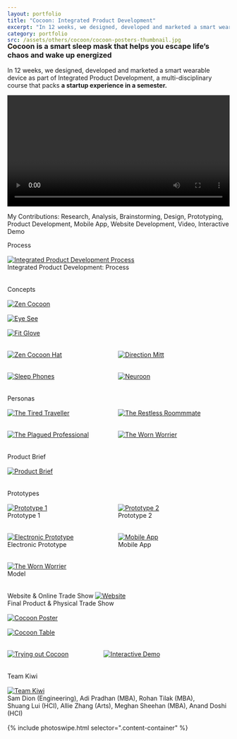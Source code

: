 ```yaml
---
layout: portfolio
title: "Cocoon: Integrated Product Development"
excerpt: "In 12 weeks, we designed, developed and marketed a smart wearable device"
category: portfolio
src: /assets/others/cocoon/cocoon-posters-thumbnail.jpg
---
```



<h3 class="lead" style="margin-top: -2.1rem;">
    <strong>Cocoon is a smart sleep mask that helps you escape life’s chaos and wake up energized
    </strong>
</h3>

In 12 weeks, we designed, developed and marketed a smart wearable device as part of Integrated Product Development, a multi-disciplinary course that packs **a startup experience in a semester.**


<div class='row' onclick='window.open("http://apd.is/cocoon-interactive")' style='cursor: pointer;'>
    <video src="/assets/others/cocoon/interactive-demo.mp4" autoplay loop
    style='width: 100%;'></video>
</div>


<!-- <figure itemprop="associatedMedia" itemscope itemtype="http://schema.org/ImageObject" class="item">
   <a href="/assets/others/cocoon/cocoon-posters.jpg" itemprop="contentUrl" data-size="2540x2160" class="no-decoration" target="_blank">
       <img src="/assets/others/cocoon/cocoon-posters-thumbnail.jpg" itemprop="thumbnail" alt="Cocoon Poster" />
   </a>
</figure> -->

<p class="text-muted">
    My Contributions: Research, Analysis, Brainstorming, Design, Prototyping, Product Development, Mobile App, Website Development, Video, Interactive Demo
</p>

<div class="bar"></div>
<label>Process</label>

<figure itemprop="associatedMedia" itemscope itemtype="http://schema.org/ImageObject" class="item">
   <a href="/assets/others/cocoon/process.png" itemprop="contentUrl" data-size="3600x2097" class="no-decoration" target="_blank">
       <img src="/assets/others/cocoon/process-thumbnail.png" itemprop="thumbnail" alt="Integrated Product Development Process" />
   </a>
   <figcaption>Integrated Product Development: Process</figcaption>
</figure>
<br>

<div class="bar"></div>
<label>Concepts</label>

<figure itemprop="associatedMedia" itemscope itemtype="http://schema.org/ImageObject" class="item">
   <a href="/assets/others/cocoon/concepts/cocoon.jpg" itemprop="contentUrl" data-size="3000x1687" class="no-decoration" target="_blank">
       <img src="/assets/others/cocoon/concepts/thumbnails/cocoon.jpg" itemprop="thumbnail" alt="Zen Cocoon" />
   </a>
</figure>

<figure itemprop="associatedMedia" itemscope itemtype="http://schema.org/ImageObject" class="item">
   <a href="/assets/others/cocoon/concepts/eye-see.jpg" itemprop="contentUrl" data-size="3000x1687" class="no-decoration" target="_blank">
       <img src="/assets/others/cocoon/concepts/thumbnails/eye-see.jpg" itemprop="thumbnail" alt="Eye See" />
   </a>
</figure>

<figure itemprop="associatedMedia" itemscope itemtype="http://schema.org/ImageObject" class="item">
   <a href="/assets/others/cocoon/concepts/fit-mitt.jpg" itemprop="contentUrl" data-size="3000x1687" class="no-decoration" target="_blank">
       <img src="/assets/others/cocoon/concepts/thumbnails/fit-mitt.jpg" itemprop="thumbnail" alt="Fit Glove" />
   </a>
</figure>        
<div class='row'>
    <div style='display: inline-block; width: 49%'>
        <figure itemprop="associatedMedia" itemscope itemtype="http://schema.org/ImageObject" class="item">
           <a href="/assets/others/cocoon/concepts/cocoon-hat.jpg" itemprop="contentUrl" data-size="3000x1687" class="no-decoration" target="_blank">
               <img src="/assets/others/cocoon/concepts/thumbnails/cocoon-hat.jpg" itemprop="thumbnail" alt="Zen Cocoon Hat" />
           </a>
        </figure>        
    </div>
    <div style='display: inline-block; width: 49%'>
        <figure itemprop="associatedMedia" itemscope itemtype="http://schema.org/ImageObject" class="item">
           <a href="/assets/others/cocoon/concepts/direction-mitt.jpg" itemprop="contentUrl" data-size="3000x1687" class="no-decoration" target="_blank">
               <img src="/assets/others/cocoon/concepts/thumbnails/direction-mitt.jpg" itemprop="thumbnail" alt="Direction Mitt" />
           </a>
        </figure>        
    </div>
</div>
<div class='row'>
    <div style='display: inline-block; width: 49%'>
        <figure itemprop="associatedMedia" itemscope itemtype="http://schema.org/ImageObject" class="item">
           <a href="/assets/others/cocoon/concepts/sleep-phones.jpg" itemprop="contentUrl" data-size="3000x1687" class="no-decoration" target="_blank">
               <img src="/assets/others/cocoon/concepts/thumbnails/sleep-phones.jpg" itemprop="thumbnail" alt="Sleep Phones" />
           </a>
        </figure>        
    </div>
    <div style='display: inline-block; width: 49%'>
        <figure itemprop="associatedMedia" itemscope itemtype="http://schema.org/ImageObject" class="item">
           <a href="/assets/others/cocoon/concepts/neuroon.jpg" itemprop="contentUrl" data-size="3000x1687" class="no-decoration" target="_blank">
               <img src="/assets/others/cocoon/concepts/thumbnails/neuroon.jpg" itemprop="thumbnail" alt="Neuroon" />
           </a>
        </figure>        
    </div>
</div>
<br>

<div class="bar"></div>
<label>Personas</label>

<div class='row'>
    <div style='display: inline-block; width: 49%'>
        <figure itemprop="associatedMedia" itemscope itemtype="http://schema.org/ImageObject" class="item">
           <a href="/assets/others/cocoon/personas/1-tired-traveller.jpg" itemprop="contentUrl" data-size="3000x1687" class="no-decoration" target="_blank">
               <img src="/assets/others/cocoon/personas/thumbnails/1-tired-traveller.jpg" itemprop="thumbnail" alt="The Tired Traveller" />
           </a>
        </figure>
    </div>
    <div style='display: inline-block; width: 49%'>
        <figure itemprop="associatedMedia" itemscope itemtype="http://schema.org/ImageObject" class="item">
           <a href="/assets/others/cocoon/personas/2-restless-roommate.jpg" itemprop="contentUrl" data-size="3000x1687" class="no-decoration" target="_blank">
               <img src="/assets/others/cocoon/personas/thumbnails/2-restless-roommate.jpg" itemprop="thumbnail" alt="The Restless Roommmate" />
           </a>
        </figure>
    </div>
</div>

<div class='row'>
    <div style='display: inline-block; width: 49%'>
        <figure itemprop="associatedMedia" itemscope itemtype="http://schema.org/ImageObject" class="item">
           <a href="/assets/others/cocoon/personas/3-plagued-professional.jpg" itemprop="contentUrl" data-size="3000x1687" class="no-decoration" target="_blank">
               <img src="/assets/others/cocoon/personas/thumbnails/3-plagued-professional.jpg" itemprop="thumbnail" alt="The Plagued Professional" />
           </a>
        </figure>
    </div>
    <div style='display: inline-block; width: 49%'>
        <figure itemprop="associatedMedia" itemscope itemtype="http://schema.org/ImageObject" class="item">
           <a href="/assets/others/cocoon/personas/4-worn-worrier.jpg" itemprop="contentUrl" data-size="3000x1687" class="no-decoration" target="_blank">
               <img src="/assets/others/cocoon/personas/thumbnails/4-worn-worrier.jpg" itemprop="thumbnail" alt="The Worn Worrier" />
           </a>
        </figure>
    </div>
</div>
<br>

<div class="bar"></div>
<label>Product Brief</label>

<figure itemprop="associatedMedia" itemscope itemtype="http://schema.org/ImageObject" class="item">
   <a href="/assets/others/cocoon/product-brief.jpg" itemprop="contentUrl" data-size="3000x1687" class="no-decoration" target="_blank">
       <img src="/assets/others/cocoon/product-brief-thumbnail.jpg" itemprop="thumbnail" alt="Product Brief" />
   </a>
</figure>
<br>

<div class="bar"></div>
<label>Prototypes</label>

<div class='row'>
    <div style='display: inline-block; width: 49%'>
        <figure itemprop="associatedMedia" itemscope itemtype="http://schema.org/ImageObject" class="item">
           <a href="/assets/others/cocoon/prototypes/prototype-1.jpg" itemprop="contentUrl" data-size="3000x1687" class="no-decoration" target="_blank">
               <img src="/assets/others/cocoon/prototypes/thumbnails/prototype-1.jpg" itemprop="thumbnail" alt="Prototype 1" />
           </a>
           <figcaption>Prototype 1</figcaption>
        </figure>
    </div>
    <div style='display: inline-block; width: 49%'>
        <figure itemprop="associatedMedia" itemscope itemtype="http://schema.org/ImageObject" class="item">
           <a href="/assets/others/cocoon/prototypes/prototype-2.jpg" itemprop="contentUrl" data-size="3000x1687" class="no-decoration" target="_blank">
               <img src="/assets/others/cocoon/prototypes/thumbnails/prototype-2.jpg" itemprop="thumbnail" alt="Prototype 2" />
           </a>
           <figcaption>Prototype 2</figcaption>
        </figure>
    </div>
</div>

<div class='row'>
    <div style='display: inline-block; width: 49%'>
        <figure itemprop="associatedMedia" itemscope itemtype="http://schema.org/ImageObject" class="item">
           <a href="/assets/others/cocoon/prototypes/electronic-prototype.jpg" itemprop="contentUrl" data-size="3000x1687" class="no-decoration" target="_blank">
               <img src="/assets/others/cocoon/prototypes/thumbnails/electronic-prototype.jpg" itemprop="thumbnail" alt="Electronic Prototype" />
           </a>
           <figcaption>Electronic Prototype</figcaption>
        </figure>
    </div>
    <div style='display: inline-block; width: 49%'>
        <figure itemprop="associatedMedia" itemscope itemtype="http://schema.org/ImageObject" class="item">
           <a href="/assets/others/cocoon/prototypes/mobile-app.jpg" itemprop="contentUrl" data-size="3000x1687" class="no-decoration" target="_blank">
               <img src="/assets/others/cocoon/prototypes/thumbnails/mobile-app.jpg" itemprop="thumbnail" alt="Mobile App" />
           </a>
           <figcaption>Mobile App</figcaption>
        </figure>
    </div>
</div>

<figure itemprop="associatedMedia" itemscope itemtype="http://schema.org/ImageObject" class="item">
   <a href="/assets/others/cocoon/prototypes/model.jpg" itemprop="contentUrl" data-size="3000x1687" class="no-decoration" target="_blank">
       <img src="/assets/others/cocoon/prototypes/thumbnails/model.jpg" itemprop="thumbnail" alt="The Worn Worrier" />
   </a>
   <figcaption>Model</figcaption>
</figure>
<br>

<div class="bar"></div>
<label>Website &amp; Online Trade Show</label>

<a href="http://ipd.barclayconsulting.com/teams/2017/kiwi/" class="no-decoration" target="_blank">
   <img src="/assets/others/cocoon/website.png" itemprop="thumbnail" alt="Website" />
</a>
<br>

<div class="bar"></div>
<label>Final Product &amp; Physical Trade Show</label>

<figure itemprop="associatedMedia" itemscope itemtype="http://schema.org/ImageObject" class="item">
   <a href="/assets/others/cocoon/cocoon-posters.jpg" itemprop="contentUrl" data-size="2540x2160" class="no-decoration" target="_blank">
       <img src="/assets/others/cocoon/cocoon-posters-thumbnail.jpg" itemprop="thumbnail" alt="Cocoon Poster" />
   </a>
</figure>

<figure itemprop="associatedMedia" itemscope itemtype="http://schema.org/ImageObject" class="item">
   <a href="/assets/others/cocoon/trade-show/trade-show-1.jpg" itemprop="contentUrl" data-size="3264x2448" class="no-decoration" target="_blank">
       <img src="/assets/others/cocoon/trade-show/thumbnails/trade-show-1.jpg" itemprop="thumbnail" alt="Cocoon Table" />
   </a>
</figure>

<div class='row'>
    <div style='display: inline-block; width: 42.5%'>
        <figure itemprop="associatedMedia" itemscope itemtype="http://schema.org/ImageObject" class="item">
           <a href="/assets/others/cocoon/trade-show/trade-show-2.jpg" itemprop="contentUrl" data-size="3000x2735" class="no-decoration" target="_blank">
               <img src="/assets/others/cocoon/trade-show/thumbnails/trade-show-2.jpg" itemprop="thumbnail" alt="Trying out Cocoon" />
           </a>
        </figure>
    </div>
    <div style='display: inline-block; width: 56.5%'>
        <figure itemprop="associatedMedia" itemscope itemtype="http://schema.org/ImageObject" class="item">
           <a href="/assets/others/cocoon/trade-show/trade-show-3.jpg" itemprop="contentUrl" data-size="3000x2056" class="no-decoration" target="_blank">
               <img src="/assets/others/cocoon/trade-show/thumbnails/trade-show-3.jpg" itemprop="thumbnail" alt="Interactive Demo" />
           </a>
        </figure>
    </div>
</div>
<br>

<div class="bar"></div>
<label>Team Kiwi</label>

<figure itemprop="associatedMedia" itemscope itemtype="http://schema.org/ImageObject" class="item">
   <a href="/assets/others/cocoon/team-kiwi.jpg" itemprop="contentUrl" data-size="1890x1365" class="no-decoration" target="_blank">
       <img src="/assets/others/cocoon/team-kiwi-thumbnail.jpg" itemprop="thumbnail" alt="Team Kiwi" />
   </a>
   <figcaption>
       Sam Dion (Engineering), Adi Pradhan (MBA), Rohan Tilak (MBA), <br>
       Shuang Lui (HCI), Allie Zhang (Arts), Meghan Sheehan (MBA), Anand Doshi (HCI)
   </figcaption>
</figure>

{% include photoswipe.html selector=".content-container" %}

<style>
figure {
    margin: 1rem 0;
}
</style>
